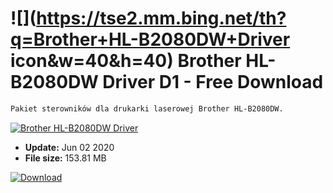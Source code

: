 # ![](https://tse2.mm.bing.net/th?q=Brother+HL-B2080DW+Driver icon&w=40&h=40) Brother HL-B2080DW Driver D1 - Free Download

```sh
Pakiet sterowników dla drukarki laserowej Brother HL-B2080DW.
```
[![Brother HL-B2080DW Driver](https:https://tse4.mm.bing.net/th?id=OIP.4fHanH72DcDht9a0ml7_8wHaFe&pid=Api)](https://softexe.net/win/system/drivers/brother-hl-b2080dw-driver:adRp.html)




- **Update:** Jun 02 2020
- **File size:** 153.81 MB

[![Download](https://cdn.softexe.net/static/img/download.png)](https://softexe.net/win/system/drivers/brother-hl-b2080dw-driver:adRp.html)

